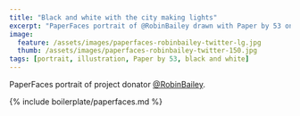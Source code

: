 ```yaml
---
title: "Black and white with the city making lights"
excerpt: "PaperFaces portrait of @RobinBailey drawn with Paper by 53 on an iPad."
image: 
  feature: /assets/images/paperfaces-robinbailey-twitter-lg.jpg
  thumb: /assets/images/paperfaces-robinbailey-twitter-150.jpg
tags: [portrait, illustration, Paper by 53, black and white]
---
```


PaperFaces portrait of project donator [@RobinBailey](http://twitter.com/RobinBailey).

{% include boilerplate/paperfaces.md %}